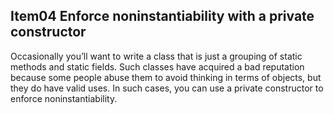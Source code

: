 ## Item04 Enforce noninstantiability with a private constructor
Occasionally you’ll want to write a class that is just a grouping of static methods and static fields. 
Such classes have acquired a bad reputation because some people abuse them to avoid thinking in terms of objects, 
but they do have valid uses. In such cases, you can use a private constructor to enforce noninstantiability.